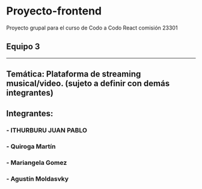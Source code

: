 # Proyecto-frontend
Proyecto grupal para el curso de Codo a Codo React comisión 23301

## Equipo 3
   --------
## Temática: Plataforma de streaming musical/video. (sujeto a definir con demás integrantes)

## Integrantes:

### - ITHURBURU JUAN PABLO
### - Quiroga Martín
### - Mariangela Gomez
### - Agustín Moldasvky
